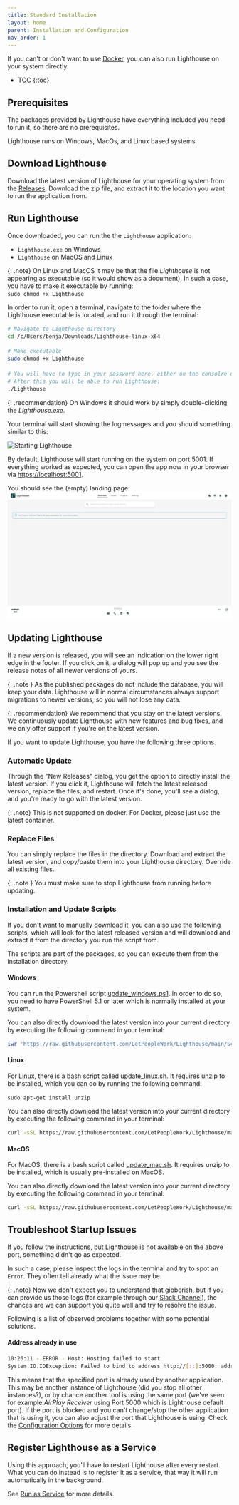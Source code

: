 ```yaml
---
title: Standard Installation
layout: home
parent: Installation and Configuration
nav_order: 1
---
```


If you can't or don't want to use [Docker](./docker.html), you can also run Lighthouse on your system directly.

- TOC
{:toc}

## Prerequisites
The packages provided by Lighthouse have everything included you need to run it, so there are no prerequisites.

Lighthouse runs on Windows, MacOs, and Linux based systems.

## Download Lighthouse
Download the latest version of Lighthouse for your operating system from the [Releases](https://github.com/LetPeopleWork/Lighthouse/releases/latest).
Download the zip file, and extract it to the location you want to run the application from.

## Run Lighthouse
Once downloaded, you can run the the `Lighthouse` application:
- `Lighthouse.exe` on Windows
- `Lighthouse` on MacOS and Linux

{: .note}
On Linux and MacOS it may be that the file *Lighthouse* is not appearing as executable (so it would show as a document). In such a case, you have to make it executable by running:  
`sudo chmod +x Lighthouse`

In order to run it, open a terminal, navigate to the folder where the Lighthouse executable is located, and run it through the terminal:
```bash
# Navigate to Lighthouse directory
cd /c/Users/benja/Downloads/Lighthouse-linux-x64

# Make executable
sudo chmod +x Lighthouse

# You will have to type in your password here, either on the consolre or via the UI
# After this you will be able to run Lighthouse:
./Lighthouse
```

{: .recommendation}
On Windows it should work by simply double-clicking the *Lighthouse.exe*.

Your terminal will start showing the logmessages and you should something similar to this:

![Starting Lighthouse](../assets/installation/startup.png)

By default, Lighthouse will start running on the system on port 5001. If everything worked as expected, you can open the app now in your browser via [https://localhost:5001](https://localhost:5001).

You should see the (empty) landing page:
![Landing Page](../assets/installation/landingpage.png)



## Updating Lighthouse
If a new version is released, you will see an indication on the lower right edge in the footer. If you click on it, a dialog will pop up and you see the release notes of all newer versions of yours.

{: .note }
As the published packages do not include the database, you will keep your data. Lighthouse will in normal circumstances always support migrations to newer versions, so you will not lose any data.

{: .recommendation}
We recommend that you stay on the latest versions. We continuously update Lighthouse with new features and bug fixes, and we only offer support if you're on the latest version.

If you want to update Lighthouse, you have the following three options.

### Automatic Update
Through the "New Releases" dialog, you get the option to directly install the latest version. If you click it, Lighthouse will fetch the latest released version, replace the files, and restart. Once it's done, you'll see a dialog, and you're ready to go with the latest version.

{: .note}
This is not supported on docker. For Docker, please just use the latest container.

### Replace Files
You can simply replace the files in the directory. Download and extract the latest version, and copy/paste them into your Lighthouse directory. Override all existing files.

{: .note }
You must make sure to stop Lighthouse from running before updating.

### Installation and Update Scripts
If you don't want to manually download it, you can also use the following scripts, which will look for the latest released version and will download and extract it from the directory you run the script from.

The scripts are part of the packages, so you can execute them from the installation directory.

#### Windows
You can run the Powershell script [update_windows.ps1](https://github.com/LetPeopleWork/Lighthouse/blob/main/Scripts/update_windows.ps1). In order to do so, you need to have PowerShell 5.1 or later which is normally installed at your system.

You can also directly download the latest version into your current directory by executing the following command in your terminal:

```powershell
iwr 'https://raw.githubusercontent.com/LetPeopleWork/Lighthouse/main/Scripts/update_windows.ps1' | iex
```
  
#### Linux
For Linux, there is a bash script called [update_linux.sh](https://github.com/LetPeopleWork/Lighthouse/blob/main/Scripts/update_linux.sh). It requires unzip to be installed, which you can do by running the following command:

`sudo apt-get install unzip`

You can also directly download the latest version into your current directory by executing the following command in your terminal:

```bash
curl -sSL https://raw.githubusercontent.com/LetPeopleWork/Lighthouse/main/Scripts/update_linux.sh | bash
```

#### MacOS
For MacOS, there is a bash script called [update_mac.sh](https://github.com/LetPeopleWork/Lighthouse/blob/main/Scripts/update_mac.sh). It requires unzip to be installed, which is usually pre-installed on MacOS.

You can also directly download the latest version into your current directory by executing the following command in your terminal:

```bash
curl -sSL https://raw.githubusercontent.com/LetPeopleWork/Lighthouse/main/Scripts/update_mac.sh | bash
```

## Troubleshoot Startup Issues
If you follow the instructions, but Lighthouse is not available on the above port, something didn't go as expected.

In such a case, please inspect the logs in the terminal and try to spot an `Error`. They often tell already what the issue may be.

{: .note}
Now we don't expect you to understand that gibberish, but if you can provide us those logs (for example through our [Slack Channel](https://join.slack.com/t/let-people-work/shared_invite/zt-38df4z4sy-iqJEo6S8kmIgIfsgsV0J1A)), the chances are we can support you quite well and try to resolve the issue.

Following is a list of observed problems together with some potential solutions.

#### Address already in use
```bash
10:26:11 - ERROR - Host: Hosting failed to start
System.IO.IOException: Failed to bind to address http://[::]:5000: address already in use
```
This means that the specified port is already used by another application. This may be another instance of Lighthouse (did you stop all other instances?), or by chance another tool is using the same port (we've seen for example *AirPlay Receiver* using Port 5000 which is Lighthouse default port). If the port is blocked and you can't change/stop the other application that is using it, you can also adjust the port that Lighthouse is using. Check the [Configuration Options](configuration.html#http--https-url) for more details.

## Register Lighthouse as a Service
Using this approach, you'll have to restart Lighthouse after every restart. What you can do instead is to register it as a service, that way it will run automatically in the background.

See [Run as Service](./service.html) for more details.